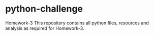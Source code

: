 # python-challenge
 Homework-3
This repository contains all python files, resources and analysis as required for Homework-3.